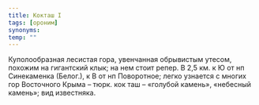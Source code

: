 ```yaml
---
title: Кокташ I
tags: [ороним]
synonyms:
temp: ""
---
```


Куполообразная лесистая гора, увенчанная обрывистым утесом, похожим на
гигантский клык; на нем стоит репер. В 2,5 км. к Ю от нп Синекаменка (Белог.), к
В от нп Поворотное; легко узнается с многих гор Восточного Крыма – тюрк. кок таш
– «голубой камень», «небесный камень»; вид известняка.
